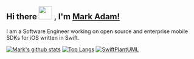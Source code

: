 ## Hi there <img src="https://media.giphy.com/media/ujrj9aoOdNvXO/giphy.gif" width="35px"> , I'm [Mark Adam!]()

I am a Software Engineer working on open source and enterprise mobile SDKs for iOS written in Swift.

[![Mark's github stats](https://github-readme-stats.vercel.app/api?username=mobilematrix&count_private=false&show_icons=true&theme=merko)](https://github.com/anuraghazra/github-readme-stats)
[![Top Langs](https://github-readme-stats.vercel.app/api/top-langs/?username=mobilematrix&layout=compact&theme=merko)](https://github.com/anuraghazra/github-readme-stats)
[![SwiftPlantUML](https://github-readme-stats.vercel.app/api/pin/?username=MobileMatrix&repo=swiftnio-in-action&theme=merko)](https://github.com/anuraghazra/github-readme-stats)
